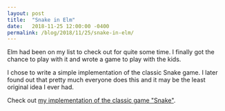 ```yaml
---
layout: post
title:  "Snake in Elm"
date:   2018-11-25 12:00:00 -0400
permalink: /blog/2018/11/25/snake-in-elm/
---
```


Elm had been on my list to check out for quite some time. I finally got the chance to play with it and wrote a game to play with the kids.

I chose to write a simple implementation of the classic Snake game. I later found out that pretty much everyone does this and it may be the least original idea I ever had.

Check out [my implementation of the classic game "Snake"][snake-impl].

[snake-impl]: /snake/
